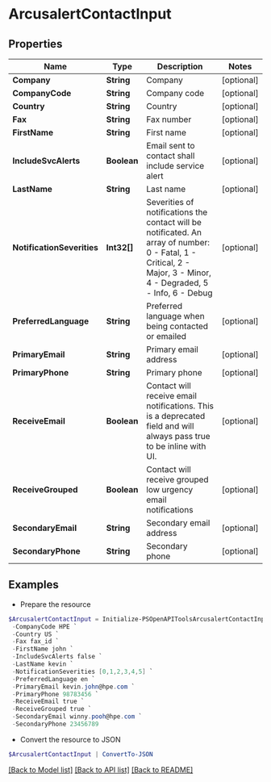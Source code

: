 # ArcusalertContactInput
## Properties

Name | Type | Description | Notes
------------ | ------------- | ------------- | -------------
**Company** | **String** | Company | [optional] 
**CompanyCode** | **String** | Company code | [optional] 
**Country** | **String** | Country | [optional] 
**Fax** | **String** | Fax number | [optional] 
**FirstName** | **String** | First name | [optional] 
**IncludeSvcAlerts** | **Boolean** | Email sent to contact shall include service alert | [optional] 
**LastName** | **String** | Last name | [optional] 
**NotificationSeverities** | **Int32[]** | Severities of notifications the contact will be notificated. An array of number: 0 - Fatal, 1 - Critical, 2 - Major, 3 - Minor, 4 - Degraded, 5 - Info, 6 - Debug | [optional] 
**PreferredLanguage** | **String** | Preferred language when being contacted or emailed | [optional] 
**PrimaryEmail** | **String** | Primary email address | [optional] 
**PrimaryPhone** | **String** | Primary phone | [optional] 
**ReceiveEmail** | **Boolean** | Contact will receive email notifications. This is a deprecated field and will always pass true to be inline with UI. | [optional] 
**ReceiveGrouped** | **Boolean** | Contact will receive grouped low urgency email notifications | [optional] 
**SecondaryEmail** | **String** | Secondary email address | [optional] 
**SecondaryPhone** | **String** | Secondary phone | [optional] 

## Examples

- Prepare the resource
```powershell
$ArcusalertContactInput = Initialize-PSOpenAPIToolsArcusalertContactInput  -Company HPE `
 -CompanyCode HPE `
 -Country US `
 -Fax fax_id `
 -FirstName john `
 -IncludeSvcAlerts false `
 -LastName kevin `
 -NotificationSeverities [0,1,2,3,4,5] `
 -PreferredLanguage en `
 -PrimaryEmail kevin.john@hpe.com `
 -PrimaryPhone 98783456 `
 -ReceiveEmail true `
 -ReceiveGrouped true `
 -SecondaryEmail winny.pooh@hpe.com `
 -SecondaryPhone 23456789
```

- Convert the resource to JSON
```powershell
$ArcusalertContactInput | ConvertTo-JSON
```

[[Back to Model list]](../README.md#documentation-for-models) [[Back to API list]](../README.md#documentation-for-api-endpoints) [[Back to README]](../README.md)

